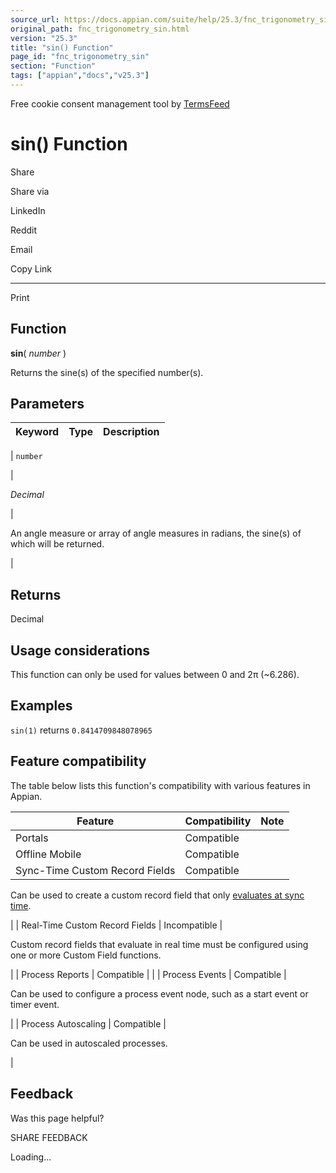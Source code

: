 ```yaml
---
source_url: https://docs.appian.com/suite/help/25.3/fnc_trigonometry_sin.html
original_path: fnc_trigonometry_sin.html
version: "25.3"
title: "sin() Function"
page_id: "fnc_trigonometry_sin"
section: "Function"
tags: ["appian","docs","v25.3"]
---
```



Free cookie consent management tool by [TermsFeed](https://www.termsfeed.com/)

# sin() Function

Share

Share via

LinkedIn

Reddit

Email

Copy Link

* * *

Print

## Function

**sin**( _number_ )

Returns the sine(s) of the specified number(s).

## Parameters

| Keyword | Type | Description |
| --- | --- | --- |
|
`number`

 |

_Decimal_

 |

An angle measure or array of angle measures in radians, the sine(s) of which will be returned.

 |

## Returns

Decimal

## Usage considerations

This function can only be used for values between 0 and 2π (~6.286).

## Examples

`sin(1)` returns `0.8414709848078965`

## Feature compatibility

The table below lists this function's compatibility with various features in Appian.

| Feature | Compatibility | Note |
| --- | --- | --- |
| Portals | Compatible |  |
| Offline Mobile | Compatible |  |
| Sync-Time Custom Record Fields | Compatible |
Can be used to create a custom record field that only [evaluates at sync time](custom-record-fields.html#prodlink-sync-time-evaluations).

 |
| Real-Time Custom Record Fields | Incompatible |

Custom record fields that evaluate in real time must be configured using one or more Custom Field functions.

 |
| Process Reports | Compatible |  |
| Process Events | Compatible |

Can be used to configure a process event node, such as a start event or timer event.

 |
| Process Autoscaling | Compatible |

Can be used in autoscaled processes.

 |

## Feedback

Was this page helpful?

SHARE FEEDBACK

Loading...